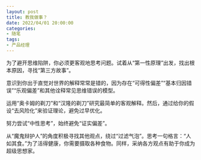 ```yaml
---
layout: post
title: 教我做事？
date: 2022/04/01 20:00:00
categories:
- 随笔
tags:
- 产品经理
---
```


为了避开思维陷阱，你必须更客观地思考问题。试着从“第一性原理”出发，找出根本原因，寻找“第三方故事”。 

意识到你出于直觉对世界的解释常常是错的，因为存在“可得性偏差”“基本归因错误”“乐观偏差”和其他诠释常见思维错误的模型。 

运用“奥卡姆的剃刀”和“汉隆的剃刀”研究最简单的客观解释。然后，通过给你的假设“去风险化”来验证理论，避免过早优化。 

努力尝试“中性思考”，始终避免“证实偏差”。 

从“魔鬼辩护人”的角度积极寻找其他观点，绕过“过滤气泡”。思考一句格言：“人如其食。”为了活得健康，你需要摄取各种食物。同样，采纳各方观点有助于你成为超级思想家。